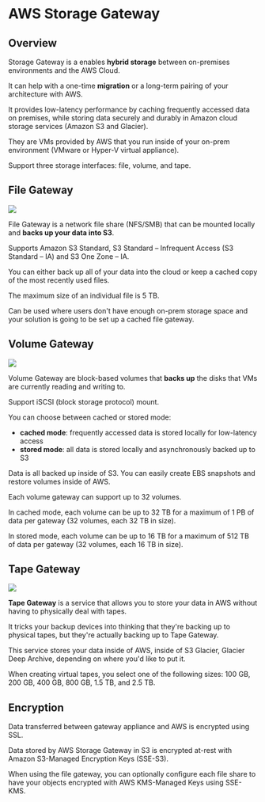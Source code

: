 # AWS Storage Gateway

## Overview

Storage Gateway is a enables **hybrid storage** between on-premises environments and the AWS Cloud.

It can help with a one-time **migration** or a long-term pairing of your architecture with AWS.

It provides low-latency performance by caching frequently accessed data on premises, while storing data securely and durably in Amazon cloud storage services (Amazon S3 and Glacier).

They are VMs provided by AWS that you run inside of your on-prem environment (VMware or Hyper-V virtual appliance).

Support three storage interfaces: file, volume, and tape.


## File Gateway

![](https://d1.awsstatic.com/cloud-storage/Amazon%20S3%20File%20Gateway%20How%20It%20Works%20Diagram.96e9f7180c6ec8b6212b4d6fadc4a9ac4507b421.png)

File Gateway is a network file share (NFS/SMB) that can be mounted locally and **backs up your data into S3**.

Supports Amazon S3 Standard, S3 Standard – Infrequent Access (S3 Standard – IA) and S3 One Zone – IA.

You can either back up all of your data into the cloud or keep a cached copy of the most recently used files.

The maximum size of an individual file is 5 TB.

Can be used where users don't have enough on-prem storage space and your solution is going to be set up a cached file gateway.


## Volume Gateway

![](https://d1.awsstatic.com/cloud-storage/volume-gateway-diagram.eedd58ab3fb8a5dcae088622b5c1595dac21a04b.png)

Volume Gateway are block-based volumes that **backs up** the disks that VMs are currently reading and writing to.

Support iSCSI (block storage protocol) mount.

You can choose between cached or stored mode:
- **cached mode**: frequently accessed data is stored locally for low-latency access
- **stored mode**: all data is stored locally and asynchronously backed up to S3

Data is all backed up inside of S3. You can easily create EBS snapshots and restore volumes inside of AWS.

Each volume gateway can support up to 32 volumes.

In cached mode, each volume can be up to 32 TB for a maximum of 1 PB of data per gateway (32 volumes, each 32 TB in size).

In stored mode, each volume can be up to 16 TB for a maximum of 512 TB of data per gateway (32 volumes, each 16 TB in size).


## Tape Gateway

![](https://d1.awsstatic.com/product-marketing/Product-Page-Diagram_Tape-Gateway_HIW%402x%20(2).5ba3326ea93003722acc487804a34971613ec3c1.png)

**Tape Gateway** is a service that allows you to store your data in AWS without having to physically deal with tapes.

It tricks your backup devices into thinking that they're backing up to physical tapes, but they're actually backing up to Tape Gateway.

This service stores your data inside of AWS, inside of S3 Glacier, Glacier Deep Archive, depending on where you'd like to put it.

When creating virtual tapes, you select one of the following sizes: 100 GB, 200 GB, 400 GB, 800 GB, 1.5 TB, and 2.5 TB.


## Encryption

Data transferred between gateway appliance and AWS is encrypted using SSL.

Data stored by AWS Storage Gateway in S3 is encrypted at-rest with Amazon S3-Managed Encryption Keys (SSE-S3).

When using the file gateway, you can optionally configure each file share to have your objects encrypted with AWS KMS-Managed Keys using SSE-KMS.